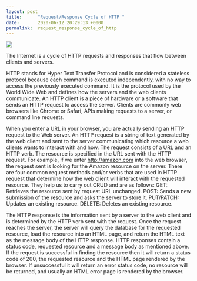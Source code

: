 ```yaml
---
layout: post
title:      "Request/Response Cycle of HTTP "
date:       2020-06-12 20:29:13 +0000
permalink:  request_response_cycle_of_http
---
```


![](https://ultimatepeter.com/wp-content/uploads/2013/11/HTTP-request-response.png)

The Internet is a cycle of HTTP requests and responses that flow between clients and servers.

HTTP stands for Hyper Text Transfer Protocol and is considered a stateless protocol because each command is executed independently, with no way to access the previously executed command. It is the protocol used by the World Wide Web and defines how the servers and the web clients communicate.
An HTTP client is a piece of hardware or a software that sends an HTTP request to access the server. Clients are commonly web browsers like Chrome or Safari, APIs making requests to a server, or command line requests.

When you enter a URL in your browser, you are actually sending an HTTP request to the Web server. An HTTP request is a string of text generated by the web client and sent to the server communicating which resource a web clients wants to interact with and how. The request consists of a URL and an HTTP verb. The resource is specified in the URL sent with the HTTP request. For example, if we enter http://amazon.com into the web browser, the request sent is looking for the Amazon resource on the server. There are four common request methods and/or verbs that are used in HTTP request that determine how the web client will interact with the requested resource. They help us to carry out CRUD and are as follows: 
GET: Retrieves the resource sent by request URL unchanged.
POST: Sends a new submission of the resource and asks the server to store it.
PUT/PATCH: Updates an existing resource.
DELETE: Deletes an existing resource.

The HTTP response is the information sent by a server to the web client and is determined by the HTTP verb sent with the request. Once the request reaches the server, the server will query the database for the requested resource, load the resource into an HTML page, and return the HTML text as the message body of the HTTP response. 
HTTP responses contain a status code, requested resource and a message body as mentioned above. If the request is successful in finding the resource then it will return a status code of 200, the requested resource and the HTML page rendered by the browser. If unsuccessful it will return an error status code, no resource will be returned, and usually an HTML error page is rendered by the browser.
